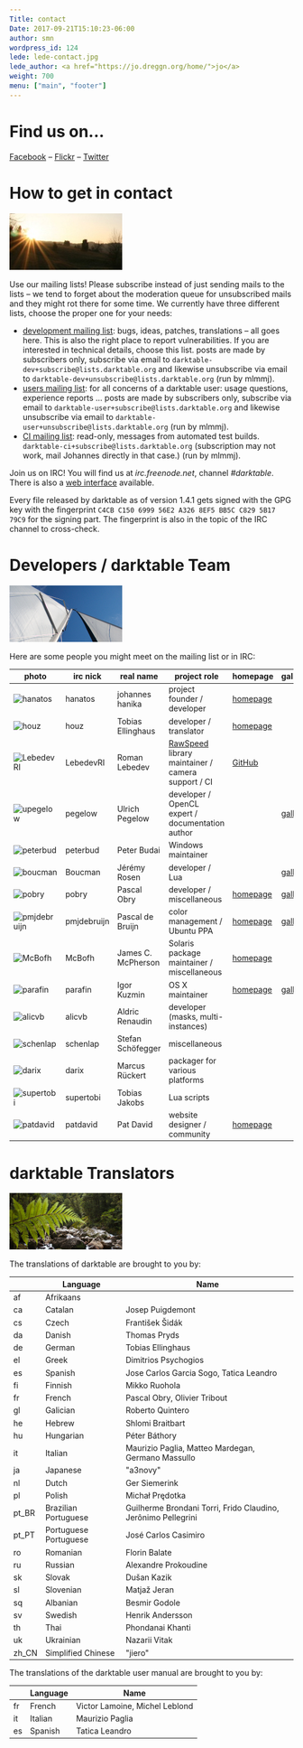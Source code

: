 ```yaml
---
Title: contact
Date: 2017-09-21T15:10:23-06:00
author: smn
wordpress_id: 124
lede: lede-contact.jpg
lede_author: <a href="https://jo.dreggn.org/home/">jo</a>
weight: 700
menu: ["main", "footer"]
---
```


# Find us on...

[Facebook](https://www.facebook.com/darktable)&nbsp;– [Flickr](https://www.flickr.com/groups/darktable/)&nbsp;– [Twitter](https://twitter.com/#!/darktable_org)

# How to get in contact
![sun](../sun.jpg)

Use our mailing lists! Please subscribe instead of just sending mails to the lists&nbsp;– we tend to forget about the moderation queue for unsubscribed mails and they might rot there for some time. We currently have three different lists, choose the proper one for your needs:

  * [development mailing list](https://www.mail-archive.com/darktable-dev@lists.darktable.org/): bugs, ideas, patches, translations&nbsp;– all goes here. This is also the right place to report vulnerabilities. If you are interested in technical details, choose this list. posts are made by subscribers only, subscribe via email to `darktable-dev+subscribe@lists.darktable.org` and likewise unsubscribe via email to `darktable-dev+unsubscribe@lists.darktable.org` (run by mlmmj).
  * [users mailing list](https://www.mail-archive.com/darktable-user@lists.darktable.org/): for all concerns of a darktable user: usage questions, experience reports&nbsp;... posts are made by subscribers only, subscribe via email to `darktable-user+subscribe@lists.darktable.org` and likewise unsubscribe via email to `darktable-user+unsubscribe@lists.darktable.org` (run by mlmmj).
  * [CI mailing list](https://www.mail-archive.com/darktable-ci@lists.darktable.org/): read-only, messages from automated test builds. `darktable-ci+subscribe@lists.darktable.org` (subscription may not work, mail Johannes directly in that case.) (run by mlmmj).

Join us on IRC! You will find us at _irc.freenode.net_, channel _#darktable_. There is also a [web interface](https://webchat.freenode.net/?channels=%23darktable) available.

Every file released by darktable as of version 1.4.1 gets signed with the GPG key with the fingerprint `C4CB C150 6999 56E2 A326 8EF5 BB5C C829 5B17 79C9` for the signing part. The fingerprint is also in the topic of the IRC channel to cross-check.


# Developers / darktable Team
![sails](../sails.jpg)

Here are some people you might meet on the mailing list or in IRC:
<table class="smalltext altrows">
	<thead>
		<tr>
			<th>photo</th>
			<th>irc nick</th>
			<th>real name</th>
			<th>project role</th>
			<th>homepage</th>
			<th>gallery</th>
		</tr>
	</thead>
	<tbody>
		<tr>
			<td><img alt="hanatos" src="/images/team/hanatos.jpg"></td>
			<td>hanatos</td>
			<td>johannes hanika</td>
			<td>project founder / developer</td>
			<td>
				<a href="https://jo.dreggn.org/home/">homepage</a>
			</td>
			<td></td>
		</tr>
		<tr>
			<td><img alt="houz" src="/images/team/avatar_houz.jpg"></td>
			<td>houz</td>
			<td>Tobias Ellinghaus</td>
			<td>developer / translator</td>
			<td>
				<a href="https://houz.org/">homepage</a>
			</td>
			<td></td>
		</tr>
		<tr>
			<td><img alt="LebedevRI" src="/images/team/lebedevri.png"></td>
			<td>LebedevRI</td>
			<td>Roman Lebedev</td>
			<td>
				<a href="https://github.com/darktable-org/rawspeed">RawSpeed</a> library maintainer / camera support / <span class="caps">CI</span>
			</td>
			<td>
				<a href="https://github.com/LebedevRI">GitHub</a>
			</td>
			<td></td>
		</tr>
		<tr>
			<td><img alt="upegelow" src="/images/team/pegelow.jpg"></td>
			<td>pegelow</td>
			<td>Ulrich Pegelow</td>
			<td>developer / OpenCL expert / documentation author</td>
			<td></td>
			<td>
				<a href="http://www.tongareva.de/">gallery</a>
			</td>
		</tr>
		<tr>
			<td><img alt="peterbud" src="/images/team/peterbud.jpg"></td>
			<td>peterbud</td>
			<td>Peter Budai</td>
			<td>Windows maintainer</td>
			<td></td>
			<td></td>
		</tr>
		<tr>
			<td><img alt="boucman" src="/images/team/boucman.jpg"></td>
			<td>Boucman</td>
			<td>Jérémy Rosen</td>
			<td>developer / Lua</td>
			<td></td>
			<td>
				<a href="https://picasaweb.google.com/103880712495616324041">gallery</a>
			</td>
		</tr>
		<tr>
			<td><img alt="pobry" src="/images/team/obry.jpg"></td>
			<td>pobry</td>
			<td>Pascal Obry</td>
			<td>developer / miscellaneous</td>
			<td>
				<a href="http://www.obry.net/">homepage</a>
			</td>
			<td>
				<a href="http://photos.obry.net">gallery</a>
			</td>
		</tr>
		<tr>
			<td><img alt="pmjdebruijn" src="/images/team/pmjdebruijn.png"></td>
			<td>pmjdebruijn</td>
			<td>Pascal de Bruijn</td>
			<td>color management / Ubuntu <span class="caps">PPA</span></td>
			<td>
				<a href="https://encrypted.pcode.nl/blog/">homepage</a>
			</td>
			<td>
				<a href="https://encrypted.pcode.nl/photos/">gallery</a>
			</td>
		</tr>
		<tr>
			<td><img alt="McBofh" src="/images/team/mcbofh.jpg"></td>
			<td>McBofh</td>
			<td>James C. McPherson</td>
			<td>Solaris package maintainer / miscellaneous</td>
			<td>
				<a href="https://www.jmcpdotcom.com/blog">homepage</a>
			</td>
			<td></td>
		</tr>
		<tr>
			<td><img alt="parafin" src="/images/team/parafin.png"></td>
			<td>parafin</td>
			<td>Igor Kuzmin</td>
			<td><span class="caps">OS</span> X maintainer</td>
			<td>
				<a href="http://paraf.in/">homepage</a>
			</td>
			<td>
				<a href="http://wiki.paraf.in/~parafin/photos">gallery</a>
			</td>
		</tr>
		<tr>
			<td><img alt="alicvb" src="/images/team/aldric_100.jpg"></td>
			<td>alicvb</td>
			<td>Aldric Renaudin</td>
			<td>developer (masks, multi-instances)</td>
			<td></td>
			<td></td>
		</tr>
		<tr>
			<td><img alt="schenlap" src="/images/team/schenlap.jpg"></td>
			<td>schenlap</td>
			<td>Stefan Schöfegger</td>
			<td>miscellaneous</td>
			<td></td>
			<td></td>
		</tr>
		<tr>
			<td><img alt="darix" src="/images/team/darix.png"></td>
			<td>darix</td>
			<td>Marcus Rückert</td>
			<td>packager for various platforms</td>
			<td></td>
			<td></td>
		</tr>
		<tr>
			<td><img alt="supertobi" src="/images/team/supertobi.png"></td>
			<td>supertobi</td>
			<td>Tobias Jakobs</td>
			<td>Lua scripts</td>
			<td></td>
			<td></td>
		</tr>
		<tr>
			<td><img alt="patdavid" src="/images/team/patdavid.jpg"></td>
			<td>patdavid</td>
			<td>Pat David</td>
			<td>website designer / community</td>
			<td>
				<a href="https://pixls.us/">homepage</a>
			</td>
			<td></td>
		</tr>
	</tbody>
</table>

# darktable Translators
![img_0001_29](../img_0001_29.jpg)


The translations of darktable are brought to you by:
<table class='smalltext altrows' markdown=1>
<thead>
<tr>
<th >
</th>
<th >Language
</th>
<th >Name
</th>
</tr>
</thead>
<tbody >
<tr>
<td>af
</td>
<td>Afrikaans
</td>
<td>
</td>
</tr>
<tr>
<td>ca
</td>
<td>Catalan
</td>
<td>Josep Puigdemont
</td>
</tr>
<tr>
<td>cs
</td>
<td>Czech
</td>
<td>František Šidák
</td>
</tr>
<tr>
<td>da
</td>
<td>Danish
</td>
<td>Thomas Pryds
</td>
</tr>
<tr>
<td>de
</td>
<td>German
</td>
<td>Tobias Ellinghaus
</td>
</tr>
<tr>
<td>el
</td>
<td>Greek
</td>
<td>Dimitrios Psychogios
</td>
</tr>
<tr>
<td>es
</td>
<td>Spanish
</td>
<td>Jose Carlos Garcia Sogo, Tatica Leandro
</td>
</tr>
<tr>
<td>fi
</td>
<td>Finnish
</td>
<td>Mikko Ruohola
</td>
</tr>
<tr>
<td>fr
</td>
<td>French
</td>
<td>Pascal Obry, Olivier Tribout
</td>
</tr>
<tr>
<td>gl
</td>
<td>Galician
</td>
<td>Roberto Quintero
</td>
</tr>
<tr>
<td>he
</td>
<td>Hebrew
</td>
<td>Shlomi Braitbart
</td>
</tr>
<tr>
<td>hu
</td>
<td>Hungarian
</td>
<td>Péter Báthory
</td>
</tr>
<tr>
<td>it
</td>
<td>Italian
</td>
<td>Maurizio Paglia, Matteo Mardegan, Germano Massullo
</td>
</tr>
<tr>
<td>ja
</td>
<td>Japanese
</td>
<td>"a3novy"
</td>
</tr>
<tr>
<td>nl
</td>
<td>Dutch
</td>
<td>Ger Siemerink
</td>
</tr>
<tr>
<td>pl
</td>
<td>Polish
</td>
<td>Michał Prędotka
</td>
</tr>
<tr>
<td>pt_BR
</td>
<td>Brazilian Portuguese
</td>
<td>Guilherme Brondani Torri, Frido Claudino, Jerônimo Pellegrini
</td>
</tr>
<tr>
<td>pt_PT
</td>
<td>Portuguese Portuguese
</td>
<td>José Carlos Casimiro
</td>
</tr>
<tr>
<td>ro
</td>
<td>Romanian
</td>
<td>Florin Balate
</td>
</tr>
<tr>
<td>ru
</td>
<td>Russian
</td>
<td>Alexandre Prokoudine
</td>
</tr>
<tr>
<td>sk
</td>
<td>Slovak
</td>
<td>Dušan Kazik
</td>
</tr>
<tr>
<td>sl
</td>
<td>Slovenian
</td>
<td>Matjaž Jeran
</td>
</tr>
<tr>
<td>sq
</td>
<td>Albanian
</td>
<td>Besmir Godole
</td>
</tr>
<tr>
<td>sv
</td>
<td>Swedish
</td>
<td>Henrik Andersson
</td>
</tr>
<tr>
<td>th
</td>
<td>Thai
</td>
<td>Phondanai Khanti
</td>
</tr>
<tr>
<td>uk
</td>
<td>Ukrainian
</td>
<td>Nazarii Vitak
</td>
</tr>
<tr>
<td>zh_CN
</td>
<td>Simplified Chinese
</td>
<td>"jiero"
</td>
</tr>
</tbody>
</table>

The translations of the darktable user manual are brought to you by:

<table class='smalltext altrows' markdown=1>
<thead>
<tr>
<th >
</th>
<th >Language
</th>
<th >Name
</th>
</tr>
</thead>
<tbody >
<tr>
<td>fr
</td>
<td>French
</td>
<td>Victor Lamoine, Michel Leblond
</td>
</tr>
<tr>
<td>it
</td>
<td>Italian
</td>
<td>Maurizio Paglia
</td>
</tr>
<tr>
<td>es
</td>
<td>Spanish
</td>
<td>Tatica Leandro
</td>
</tr>
</tbody>
</table>

